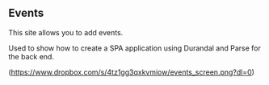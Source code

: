 
## Events

This site allows you to add events.

Used to show how to create a SPA application using Durandal and Parse for the back end.

(https://www.dropbox.com/s/4tz1gg3qxkvmiow/events_screen.png?dl=0)
